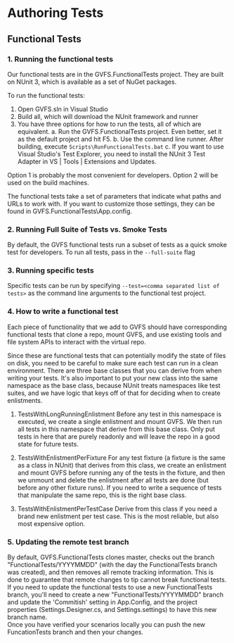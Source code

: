 # Authoring Tests

## Functional Tests

### 1. Running the functional tests

Our functional tests are in the GVFS.FunctionalTests project.  They are built on NUnit 3, which is available as a set of NuGet packages.

To run the functional tests:

1. Open GVFS.sln in Visual Studio
2. Build all, which will download the NUnit framework and runner
3. You have three options for how to run the tests, all of which are equivalent.
  a. Run the GVFS.FunctionalTests project.  Even better, set it as the default project and hit F5.
  b. Use the command line runner.  After building, execute ```Scripts\RunFunctionalTests.bat```
  c. If you want to use Visual Studio's Test Explorer, you need to install the NUnit 3 Test Adapter in VS | Tools | Extensions and Updates.

Option 1 is probably the most convenient for developers.  Option 2 will be used on the build machines.

The functional tests take a set of parameters that indicate what paths and URLs to work with.  If you want to customize those settings, they
can be found in GVFS.FunctionalTests\App.config.

### 2. Running Full Suite of Tests vs. Smoke Tests

By default, the GVFS functional tests run a subset of tests as a quick smoke test for developers. To run all tests, pass in the `--full-suite` flag

### 3. Running specific tests

Specific tests can be run by specifying `--test=<comma separated list of tests>` as the command line arguments to the functional
test project.

### 4. How to write a functional test

Each piece of functionality that we add to GVFS should have corresponding functional tests that clone a repo, mount GVFS, and use existing tools and file system
APIs to interact with the virtual repo.

Since these are functional tests that can potentially modify the state of files on disk, you need to be careful to make sure each test can run in a clean 
environment.  There are three base classes that you can derive from when writing your tests.  It's also important to put your new class into the same namespace
as the base class, because NUnit treats namespaces like test suites, and we have logic that keys off of that for deciding when to create enlistments.

1. TestsWithLongRunningEnlistment
    Before any test in this namespace is executed, we create a single enlistment and mount GVFS.  We then run all tests in this namespace that derive
	from this base class.  Only put tests in here that are purely readonly and will leave the repo in a good state for future tests.

2. TestsWithEnlistmentPerFixture
    For any test fixture (a fixture is the same as a class in NUnit) that derives from this class, we create an enlistment and mount GVFS before running
	any of the tests in the fixture, and then we unmount and delete the enlistment after all tests are done (but before any other fixture runs).  If you need
	to write a sequence of tests that manipulate the same repo, this is the right base class.

3. TestsWithEnlistmentPerTestCase
	Derive from this class if you need a brand new enlistment per test case.  This is the most reliable, but also most expensive option.

### 5. Updating the remote test branch

By default, GVFS.FunctionalTests clones master, checks out the branch "FunctionalTests/YYYYMMDD" (with the day the FunctionalTests branch was created), 
and then removes all remote tracking information. This is done to guarantee that remote changes to tip cannot break functional tests. If you need to update 
the functional tests to use a new FunctionalTests branch, you'll need to create a new "FunctionalTests/YYYYMMDD" branch and update the 'Commitish' setting in App.Config,
and the project properties (Settings.Designer.cs, and Settings.settings) to have this new branch name.  
Once you have verified your scenarios locally you can push the new FuncationTests branch and then your changes.